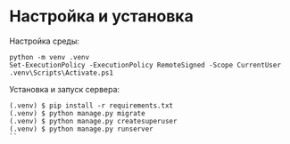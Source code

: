# Настройка и установка

Настройка среды:
```
python -m venv .venv
Set-ExecutionPolicy -ExecutionPolicy RemoteSigned -Scope CurrentUser
.venv\Scripts\Activate.ps1
```

Установка и запуск сервера:
```
(.venv) $ pip install -r requirements.txt
(.venv) $ python manage.py migrate
(.venv) $ python manage.py createsuperuser
(.venv) $ python manage.py runserver
``
